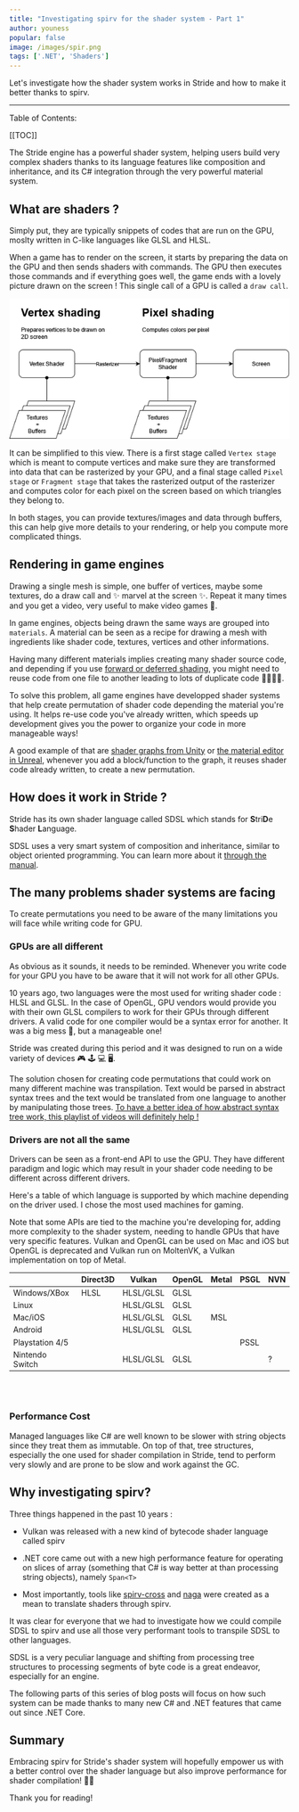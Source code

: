 ```yaml
---
title: "Investigating spirv for the shader system - Part 1"
author: youness
popular: false
image: /images/spir.png
tags: ['.NET', 'Shaders']
---
```


Let's investigate how the shader system works in Stride and how to make it better thanks to spirv.

---

Table of Contents:

[[TOC]]

The Stride engine has a powerful shader system, helping users build very complex shaders thanks to its language features like composition and inheritance, and its C# integration through the very powerful material system.

## What are shaders ?

Simply put, they are typically snippets of codes that are run on the GPU, moslty written in C-like languages like GLSL and HLSL.

When a game has to render on the screen, it starts by preparing the data on the GPU and then sends shaders with commands. The GPU then executes those commands and if everything goes well, the game ends with a lovely picture drawn on the screen !
This single call of a GPU is called a `draw call`.

![shader overview](/images/blog/2023-11/shaders-explanation.png)

It can be simplified to this view. There is a first stage called `Vertex stage` which is meant to compute vertices and make sure they are transformed into data that can be rasterized by your GPU, and a final stage called `Pixel stage` or `Fragment stage` that takes the rasterized output of the rasterizer and computes color for each pixel on the screen based on which triangles they belong to.

In both stages, you can provide textures/images and data through buffers, this can help give more details to your rendering, or help you compute more complicated things.

## Rendering in game engines

Drawing a single mesh is simple, one buffer of vertices, maybe some textures, do a draw call and ✨ marvel at the screen ✨. Repeat it many times and you get a video, very useful to make video games 👾.

In game engines, objects being drawn the same ways are grouped into `materials`. A material can be seen as a recipe for drawing a mesh with ingredients like shader code, textures, vertices and other informations.

Having many different materials implies creating many shader source code, and depending if you use [forward or deferred shading](https://learnopengl.com/Advanced-Lighting/Deferred-Shading), you might need to reuse code from one file to another leading to lots of duplicate code 👩‍💻👨‍💻.

To solve this problem, all game engines have developped shader systems that help create permutation of shader code depending the material you're using. It helps re-use code you've already written, which speeds up development gives you the power to organize your code in more manageable ways!

A good example of that are [shader graphs from Unity](https://unity.com/features/shader-graph) or [the material editor in Unreal](https://docs.unrealengine.com/5.0/en-US/unreal-engine-material-editor-ui/), whenever you add a block/function to the graph, it reuses shader code already written, to create a new permutation.

## How does it work in Stride ?

Stride has its own shader language called SDSL which stands for **S**tri**D**e **S**hader **L**anguage.

SDSL uses a very smart system of composition and inheritance, similar to object oriented programming. You can learn more about it [through the manual](https://doc.stride3d.net/latest/en/manual/graphics/effects-and-shaders/index.html).

## The many problems shader systems are facing

To create permutations you need to be aware of the many limitations you will face while writing code for GPU.


### GPUs are all different

As obvious as it sounds, it needs to be reminded. Whenever you write code for your GPU you have to be aware that it will not work for all other GPUs.

10 years ago, two languages were the most used for writing shader code : HLSL and GLSL.
In the case of OpenGL, GPU vendors would provide you with their own GLSL compilers to work for their GPUs through different drivers. A valid code for one compiler would be a syntax error for another. It was a big mess 💩, but a manageable one!

Stride was created during this period and it was designed to run on a wide variety of devices 🎮 🕹️ 💻 🖥️.

The solution chosen for creating code permutations that could work on many different machine was transpilation. Text would be parsed in abstract syntax trees and the text would be translated from one language to another by manipulating those trees. [To have a better idea of how abstract syntax tree work, this playlist of videos will definitely help !](https://www.youtube.com/watch?v=cxNlb2GTKIc&list=PLTd6ceoshpreZuklA7RBMubSmhE0OHWh_&pp=iAQB)

### Drivers are not all the same

Drivers can be seen as a front-end API to use the GPU. They have different paradigm and logic which may result in your shader code needing to be different across different drivers.

Here's a table of which language is supported by which machine depending on the driver used. I chose the most used machines for gaming.

Note that some APIs are tied to the machine you're developing for, adding more complexity to the shader system, needing to handle GPUs that have very specific features. Vulkan and OpenGL can be used on Mac and iOS but OpenGL is deprecated and Vulkan run on MoltenVK, a Vulkan implementation on top of Metal.
<br/>

|                 |   Direct3D   | Vulkan    | OpenGL | Metal | PSGL | NVN |
|-----------------|--------------|-----------|--------|-------|------|-----|
| Windows/XBox    |     HLSL     | HLSL/GLSL | GLSL   |       |      |     |
| Linux           |              | HLSL/GLSL | GLSL   |       |      |     |
| Mac/iOS         |              | HLSL/GLSL | GLSL   |  MSL  |      |     |
| Android         |              | HLSL/GLSL | GLSL   |       |      |     |
| Playstation 4/5 |              |           |        |       | PSSL |     |
| Nintendo Switch |              | HLSL/GLSL | GLSL   |       |      |  ?  |

<br/>
<br/>

### Performance Cost

Managed languages like C# are well known to be slower with string objects since they treat them as immutable. On top of that, tree structures, especially the one used for shader compilation in Stride, tend to perform very slowly and are prone to be slow and work against the GC.

## Why investigating spirv?

Three things happened in the past 10 years :

* Vulkan was released with a new kind of bytecode shader language called spirv

* .NET core came out with a new high performance feature for operating on slices of array (something that C# is way better at than processing string objects), namely `Span<T>`

* Most importantly, tools like [spirv-cross](https://github.com/KhronosGroup/SPIRV-Cross) and [naga](https://github.com/gfx-rs/wgpu/tree/trunk/naga) were created as a mean to translate shaders through spirv.

It was clear for everyone that we had to investigate how we could compile SDSL to spirv and use all those very performant tools to transpile SDSL to other languages.

SDSL is a very peculiar language and shifting from processing tree structures to processing segments of byte code is a great endeavor, especially for an engine.

The following parts of this series of blog posts will focus on how such system can be made thanks to many new C# and .NET features that came out since .NET Core.

## Summary

Embracing spirv for Stride's shader system will hopefully empower us with a better control over the shader language but also improve performance for shader compilation!  💪💪

Thank you for reading!
